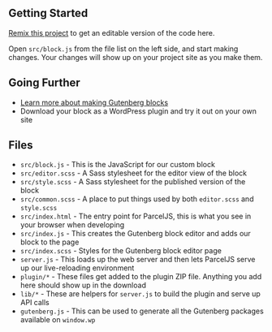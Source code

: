 Getting Started
---------------

[Remix this project](https://glitch.com/edit/#!/remix/gutenberg-block-kit)
to get an editable version of the code here.

Open `src/block.js` from the file list on the left side, and start making 
changes. Your changes will show up on your project site as you make them.

Going Further
-------------

- [Learn more about making Gutenberg blocks](https://wordpress.org/gutenberg/handbook/designers-developers/developers/block-api/)
- Download your block as a WordPress plugin and try it out on your own site

Files
-----

- `src/block.js` - This is the JavaScript for our custom block
- `src/editor.scss` - A Sass stylesheet for the editor view of the block
- `src/style.scss` - A Sass stylesheet for the published version of the block
- `src/common.scss` - A place to put things used by both `editor.scss` and `style.scss`
- `src/index.html` - The entry point for ParcelJS, this is what you see in your browser when developing
- `src/index.js` - This creates the Gutenberg block editor and adds our block to the page
- `src/index.scss` - Styles for the Gutenberg block editor page
- `server.js` - This loads up the web server and then lets ParcelJS serve up our live-reloading environment
- `plugin/*` - These files get added to the plugin ZIP file. Anything you add here should show up in the download
- `lib/*` - These are helpers for `server.js` to build the plugin and serve up API calls
- `gutenberg.js` - This can be used to generate all the Gutenberg packages available on `window.wp`